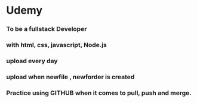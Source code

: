 # Udemy
### To be a fullstack Developer
### with html, css, javascript, Node.js
### upload every day
### upload when newfile , newforder is created
### Practice using GITHUB when it comes to pull, push and merge.
